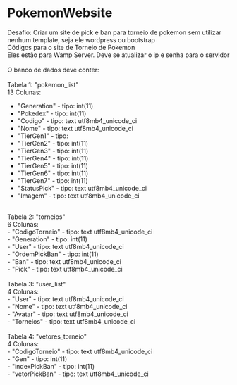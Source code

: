 # PokemonWebsite
Desafio: Criar um site de pick e ban para torneio de pokemon sem utilizar nenhum template, seja ele wordpress ou bootstrap
<br>
Códigos para o site de Torneio de Pokemon <br>
Eles estão para Wamp Server. Deve se atualizar o ip e senha para o servidor <br>
<br>
O banco de dados deve conter: <br> 
<br>
Tabela 1: "pokemon_list"<br>
13 Colunas:<br>
- "Generation" - tipo: int(11) <br>
- "Pokedex" - tipo: int(11) <br>
- "Codigo" - tipo: text	utf8mb4_unicode_ci <br>
- "Nome" - tipo: text	utf8mb4_unicode_ci <br>
- "TierGen1" - tipo: <br>
- "TierGen2" - tipo: int(11) <br>
- "TierGen3" - tipo: int(11) <br>
- "TierGen4" - tipo: int(11) <br>
- "TierGen5" - tipo: int(11) <br>
- "TierGen6" - tipo: int(11) <br>
- "TierGen7" - tipo: int(11) <br>
- "StatusPick" - tipo: text	utf8mb4_unicode_ci <br>
- "Imagem" - tipo: text	utf8mb4_unicode_ci <br>
<br>
Tabela 2: "torneios"<br>
6 Colunas:<br>
- "CodigoTorneio" - tipo: text utf8mb4_unicode_ci <br>
- "Generation" - tipo: int(11) <br>
- "User" - tipo: text utf8mb4_unicode_ci <br>
- "OrdemPickBan" - tipo: int(11) <br>
- "Ban" - tipo: text utf8mb4_unicode_ci <br>
- "Pick" - tipo: text utf8mb4_unicode_ci <br>
<br>
Tabela 3: "user_list"<br>
4 Colunas:<br>
- "User" - tipo: text utf8mb4_unicode_ci <br>
- "Nome" - tipo: text utf8mb4_unicode_ci <br>
- "Avatar" - tipo: text utf8mb4_unicode_ci <br>
- "Torneios" - tipo: text utf8mb4_unicode_ci <br>
<br>
Tabela 4: "vetores_torneio"<br>
4 Colunas:<br>
- "CodigoTorneio" - tipo: text utf8mb4_unicode_ci <br>
- "Gen" - tipo: int(11) <br>
- "indexPickBan" - tipo: int(11) <br>
- "vetorPickBan" - tipo: text utf8mb4_unicode_ci <br>
<br>

